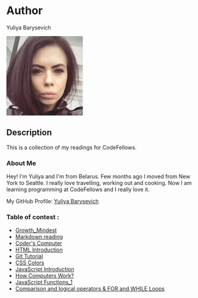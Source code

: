 # Author
Yuliya Barysevich

![My picture](me.jpg)

## Description
This is a collection of my readings for CodeFellows.

### About Me
Hey! I'm Yuliya and I'm from Belarus. Few months ago I moved from New York to Seattle.
I really love travelling, working out and cooking.
Now I am learning programming at CodeFellows and I really love it.


My GitHub Profile: [Yuliya Barysevich](https://github.com/YuliyaBarysevich)


### Table of contest :

- [Growth_Mindest](growth_mindest.md)
- [Markdown reading](markdown_day1.md)
- [Coder's Computer](coders_computer.md)
- [HTML Introduction](html_intro.md)
- [Git Tutorial](git_tutorial.md)
- [CSS Colors](css_colors.md)
- [JavaScript Introduction](js_intro.md)
- [How Computers Work?](computer_theory.md)
- [JavaScript Functions_1](js_intro2.md)
- [Comparison and logical operators & FOR and WHILE Loops](js_intro3.md)
 
